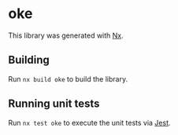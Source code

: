 # oke

This library was generated with [Nx](https://nx.dev).

## Building

Run `nx build oke` to build the library.

## Running unit tests

Run `nx test oke` to execute the unit tests via [Jest](https://jestjs.io).
